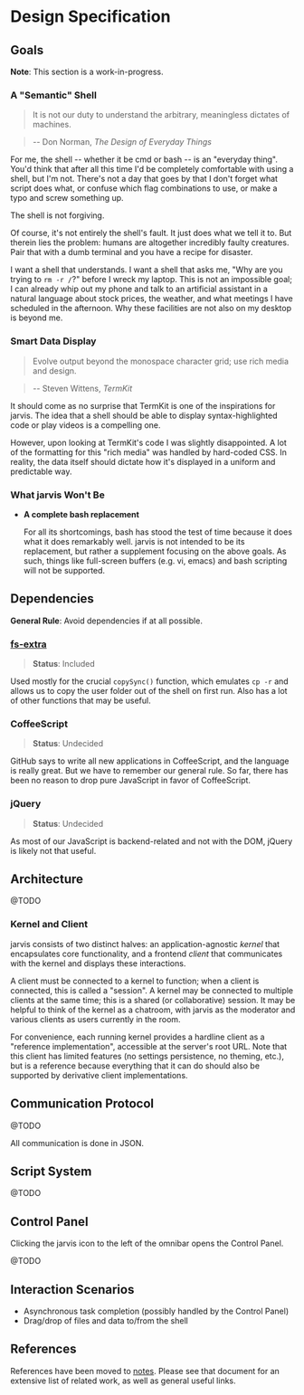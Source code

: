 # Design Specification

## Goals

**Note**: This section is a work-in-progress.

### A "Semantic" Shell

> It is not our duty to understand the arbitrary, meaningless dictates of machines.

> -- Don Norman, *The Design of Everyday Things*

For me, the shell -- whether it be cmd or bash -- is an "everyday thing". You'd think that after all this time I'd be completely comfortable with using a shell, but I'm not. There's not a day that goes by that I don't forget what script does what, or confuse which flag combinations to use, or make a typo and screw something up.

The shell is not forgiving.

Of course, it's not entirely the shell's fault. It just does what we tell it to. But therein lies the problem: humans are altogether incredibly faulty creatures. Pair that with a dumb terminal and you have a recipe for disaster.

I want a shell that understands. I want a shell that asks me, "Why are you trying to `rm -r /`?" before I wreck my laptop. This is not an impossible goal; I can already whip out my phone and talk to an artificial assistant in a natural language about stock prices, the weather, and what meetings I have scheduled in the afternoon. Why these facilities are not also on my desktop is beyond me.

### Smart Data Display

> Evolve output beyond the monospace character grid; use rich media and design.

> -- Steven Wittens, *TermKit*

It should come as no surprise that TermKit is one of the inspirations for jarvis. The idea that a shell should be able to display syntax-highlighted code or play videos is a compelling one.

However, upon looking at TermKit's code I was slightly disappointed. A lot of the formatting for this "rich media" was handled by hard-coded CSS. In reality, the data itself should dictate how it's displayed in a uniform and predictable way.

### What jarvis Won't Be

- **A complete bash replacement**

  For all its shortcomings, bash has stood the test of time because it does what it does remarkably well. jarvis is not intended to be its replacement, but rather a supplement focusing on the above goals. As such, things like full-screen buffers (e.g. vi, emacs) and bash scripting will not be supported.

## Dependencies

**General Rule**: Avoid dependencies if at all possible.

### [fs-extra](https://github.com/jprichardson/node-fs-extra)

> **Status**: Included

Used mostly for the crucial `copySync()` function, which emulates `cp -r` and allows us to copy the user folder out of the shell on first run. Also has a lot of other functions that may be useful.

### CoffeeScript

> **Status**: Undecided

GitHub says to write all new applications in CoffeeScript, and the language is really great. But we have to remember our general rule. So far, there has been no reason to drop pure JavaScript in favor of CoffeeScript.

### jQuery

> **Status**: Undecided

As most of our JavaScript is backend-related and not with the DOM, jQuery is likely not that useful.

## Architecture

@TODO

### Kernel and Client

jarvis consists of two distinct halves: an application-agnostic *kernel* that encapsulates core functionality, and a frontend *client* that communicates with the kernel and displays these interactions.

A client must be connected to a kernel to function; when a client is connected, this is called a "session". A kernel may be connected to multiple clients at the same time; this is a shared (or collaborative) session. It may be helpful to think of the kernel as a chatroom, with jarvis as the moderator and various clients as users currently in the room.

For convenience, each running kernel provides a hardline client as a "reference implementation", accessible at the server's root URL. Note that this client has limited features (no settings persistence, no theming, etc.), but is a reference because everything that it can do should also be supported by derivative client implementations.

## Communication Protocol

@TODO

All communication is done in JSON.

## Script System

@TODO

## Control Panel

Clicking the jarvis icon to the left of the omnibar opens the Control Panel.

@TODO

## Interaction Scenarios

- Asynchronous task completion (possibly handled by the Control Panel)
- Drag/drop of files and data to/from the shell

## References

References have been moved to [notes](notes.md). Please see that document for an extensive list of related work, as well as general useful links.
